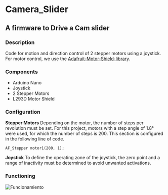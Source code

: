 # Camera_Slider
## A firmware to Drive a Cam slider
### Description
Code for motion and direction control of 2 stepper motors using a joystick.
For motor control, we use the [Adafruit-Motor-Shield-library](https://github.com/adafruit/Adafruit-Motor-Shield-library.git).
### Components
- Arduino Nano
- Joystick
- 2 Stepper Motors
- L293D Motor Shield

### Configuration
**Stepper Motors**
Depending on the motor, the number of steps per revolution must be set. For this project, motors with a step angle of 1.8° were used, for which the number of steps is 200. This section is configured in the following line of code.
```
AF_Stepper motor1(200, 1);
```
**Joystick**
To define the operating zone of the joystick, the zero point and a range of inactivity must be determined to avoid unwanted activations.

### Functioning
![Funcionamiento](https://github.com/ArtilRobotics/Camera_Slider/blob/main/images/Camera%20Slider.gif)
